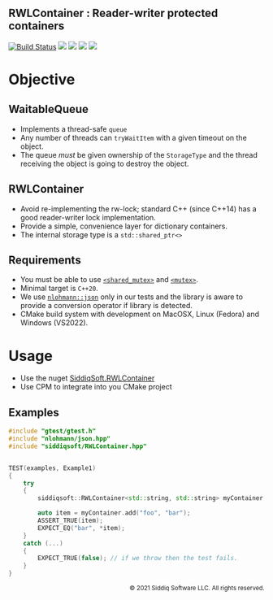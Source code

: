 RWLContainer : Reader-writer protected containers
-------------------------------------------

[![Build Status](https://dev.azure.com/siddiqsoft/siddiqsoft/_apis/build/status/SiddiqSoft.rwlcontainer?branchName=main)](https://dev.azure.com/siddiqsoft/siddiqsoft/_build/latest?definitionId=8&branchName=main)
![](https://img.shields.io/nuget/v/SiddiqSoft.RWLContainer)
![](https://img.shields.io/github/v/tag/SiddiqSoft/RWLContainer)
![](https://img.shields.io/azure-devops/tests/siddiqsoft/siddiqsoft/8)
![](https://img.shields.io/azure-devops/coverage/siddiqsoft/siddiqsoft/8)

# Objective

## WaitableQueue
- Implements a thread-safe `queue`
- Any number of threads can `tryWaitItem` with a given timeout on the object.
- The queue *must* be given ownership of the `StorageType` and the thread receiving the object is going to destroy the object.

## RWLContainer
- Avoid re-implementing the rw-lock; standard C++ (since C++14) has a good reader-writer lock implementation.
- Provide a simple, convenience layer for dictionary containers.
- The internal storage type is a `std::shared_ptr<>`

## Requirements
- You must be able to use [`<shared_mutex>`](https://en.cppreference.com/w/cpp/thread/shared_mutex) and [`<mutex>`](https://en.cppreference.com/w/cpp/thread/mutex).
- Minimal target is `C++20`.
- We use [`nlohmann::json`](https://github.com/nlohmann/json) only in our tests and the library is aware to provide a conversion operator if library is detected.
- CMake build system with development on MacOSX, Linux (Fedora) and Windows (VS2022).

# Usage

- Use the nuget [SiddiqSoft.RWLContainer](https://www.nuget.org/packages/SiddiqSoft.RWLContainer/)
- Use CPM to integrate into you CMake project


## Examples
```cpp
#include "gtest/gtest.h"
#include "nlohmann/json.hpp"
#include "siddiqsoft/RWLContainer.hpp"


TEST(examples, Example1)
{
    try
    {
        siddiqsoft::RWLContainer<std::string, std::string> myContainer;

        auto item = myContainer.add("foo", "bar");
        ASSERT_TRUE(item);
        EXPECT_EQ("bar", *item);
    }
    catch (...)
    {
        EXPECT_TRUE(false); // if we throw then the test fails.
    }
}
```



<small align="right">

&copy; 2021 Siddiq Software LLC. All rights reserved.

</small>
